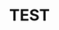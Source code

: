 ---
layout: tag-list
type: tag
title: TEST
slug: test
category: algorithm
order : 1
sidebar: true
description: >
    test
---